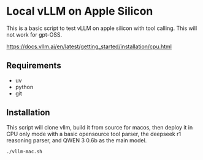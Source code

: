 # Local vLLM on Apple Silicon

This is a basic script to test vLLM on apple silicon with tool calling. This will not work for gpt-OSS.

https://docs.vllm.ai/en/latest/getting_started/installation/cpu.html

## Requirements

- uv
- python
- git

## Installation

This script will clone vllm, build it from source for macos, then deploy it in CPU only mode with a basic opensource tool parser, the deepseek r1 reasoning parser, and QWEN 3 0.6b as the main model.

```sh
./vllm-mac.sh
```
